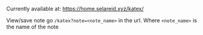 Currently available at: https://home.selareid.xyz/katex/

View/save note go `/katex?note=<note_name>` in the url. Where `<note_name>` is the name of the note
